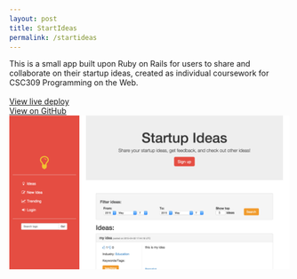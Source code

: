 ```yaml
---
layout: post
title: StartIdeas
permalink: /startideas
---
```


This is a small app built upon Ruby on Rails for users to share and collaborate on their startup ideas, created as individual coursework for CSC309 Programming on the Web.
<br><br>
<a href="http://ideas.theresa-ma.com">View live deploy</a>
<br>
<a href="https://github.com/theresama/share-ideas">View on GitHub</a>
<a href="http://ideas.theresa-ma.com"><img src="../assets/images/startideas.jpg"></a>
